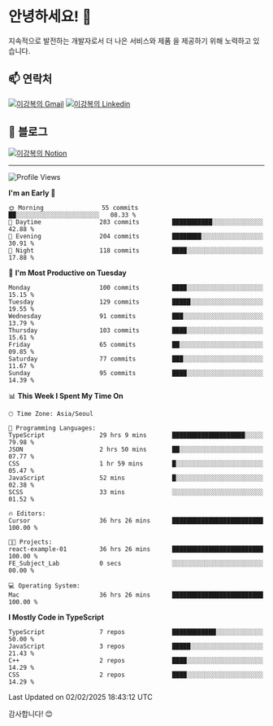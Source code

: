 # 안녕하세요! 👋

지속적으로 발전하는 개발자로서 더 나은 서비스와 제품
을 제공하기 위해 노력하고 있습니다.

## 📫 연락처
[![이강복의 Gmail](https://img.shields.io/badge/Gmail-D14836?style=for-the-badge&logo=gmail&logoColor=white)](mailto:pmmm114@gmail.com)
[![이강복의 Linkedin](https://img.shields.io/badge/LinkedIn-0077B5?style=for-the-badge&logo=linkedin&logoColor=white)](https://www.linkedin.com/in/lkb0297)

## 📝 블로그
[![이강복의 Notion](https://img.shields.io/badge/Notion-000000?style=for-the-badge&logo=notion&logoColor=white)](https://pmmm114.notion.site/)

---
<!--START_SECTION:waka-->
![Profile Views](http://img.shields.io/badge/Profile%20Views-0-blue)

**I'm an Early 🐤** 

```text
🌞 Morning                55 commits          ██░░░░░░░░░░░░░░░░░░░░░░░   08.33 % 
🌆 Daytime                283 commits         ███████████░░░░░░░░░░░░░░   42.88 % 
🌃 Evening                204 commits         ████████░░░░░░░░░░░░░░░░░   30.91 % 
🌙 Night                  118 commits         ████░░░░░░░░░░░░░░░░░░░░░   17.88 % 
```
📅 **I'm Most Productive on Tuesday** 

```text
Monday                   100 commits         ████░░░░░░░░░░░░░░░░░░░░░   15.15 % 
Tuesday                  129 commits         █████░░░░░░░░░░░░░░░░░░░░   19.55 % 
Wednesday                91 commits          ███░░░░░░░░░░░░░░░░░░░░░░   13.79 % 
Thursday                 103 commits         ████░░░░░░░░░░░░░░░░░░░░░   15.61 % 
Friday                   65 commits          ██░░░░░░░░░░░░░░░░░░░░░░░   09.85 % 
Saturday                 77 commits          ███░░░░░░░░░░░░░░░░░░░░░░   11.67 % 
Sunday                   95 commits          ████░░░░░░░░░░░░░░░░░░░░░   14.39 % 
```


📊 **This Week I Spent My Time On** 

```text
🕑︎ Time Zone: Asia/Seoul

💬 Programming Languages: 
TypeScript               29 hrs 9 mins       ████████████████████░░░░░   79.98 % 
JSON                     2 hrs 50 mins       ██░░░░░░░░░░░░░░░░░░░░░░░   07.77 % 
CSS                      1 hr 59 mins        █░░░░░░░░░░░░░░░░░░░░░░░░   05.47 % 
JavaScript               52 mins             █░░░░░░░░░░░░░░░░░░░░░░░░   02.38 % 
SCSS                     33 mins             ░░░░░░░░░░░░░░░░░░░░░░░░░   01.52 % 

🔥 Editors: 
Cursor                   36 hrs 26 mins      █████████████████████████   100.00 % 

🐱‍💻 Projects: 
react-example-01         36 hrs 26 mins      █████████████████████████   100.00 % 
FE_Subject_Lab           0 secs              ░░░░░░░░░░░░░░░░░░░░░░░░░   00.00 % 

💻 Operating System: 
Mac                      36 hrs 26 mins      █████████████████████████   100.00 % 
```

**I Mostly Code in TypeScript** 

```text
TypeScript               7 repos             ████████████░░░░░░░░░░░░░   50.00 % 
JavaScript               3 repos             █████░░░░░░░░░░░░░░░░░░░░   21.43 % 
C++                      2 repos             ████░░░░░░░░░░░░░░░░░░░░░   14.29 % 
CSS                      2 repos             ████░░░░░░░░░░░░░░░░░░░░░   14.29 % 
```




 Last Updated on 02/02/2025 18:43:12 UTC
<!--END_SECTION:waka-->

감사합니다! 😊
